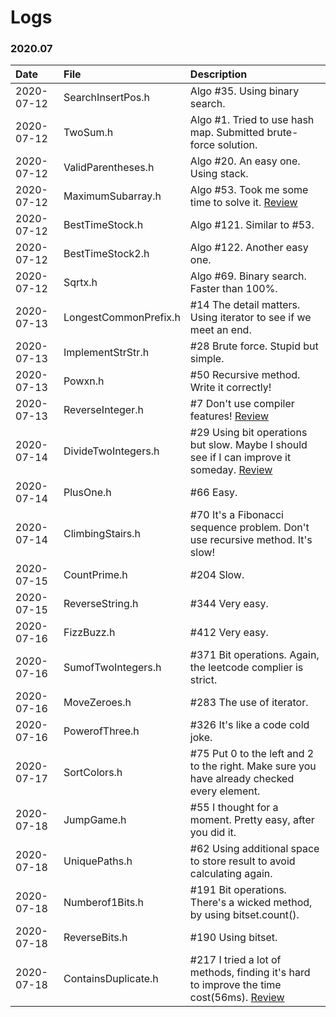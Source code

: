 # Logs
### 2020.07
| Date | File | Description |
| :---- | :---- | :-----------|
|2020-07-12|SearchInsertPos.h|Algo #35. Using binary search.|
|2020-07-12|TwoSum.h|Algo #1. Tried to use hash map. Submitted brute-force solution.|
|2020-07-12|ValidParentheses.h|Algo #20. An easy one. Using stack.|
|2020-07-12|MaximumSubarray.h|Algo #53. Took me some time to solve it. [Review](https://leetcode.com/problems/maximum-subarray/)|
|2020-07-12|BestTimeStock.h|Algo #121. Similar to #53.|
|2020-07-12|BestTimeStock2.h|Algo #122. Another easy one.|
|2020-07-12|Sqrtx.h|Algo #69. Binary search. Faster than 100%.|
|2020-07-13|LongestCommonPrefix.h|#14 The detail matters. Using iterator to see if we meet an end.|
|2020-07-13|ImplementStrStr.h|#28 Brute force. Stupid but simple. |
|2020-07-13|Powxn.h|#50 Recursive method. Write it correctly!|
|2020-07-13|ReverseInteger.h|#7 Don't use compiler features! [Review](https://leetcode.com/problems/reverse-integer/)|
|2020-07-14|DivideTwoIntegers.h|#29 Using bit operations but slow. Maybe I should see if I can improve it someday. [Review](https://leetcode.com/problems/divide-two-integers/)|
|2020-07-14|PlusOne.h|#66 Easy.|
|2020-07-14|ClimbingStairs.h|#70 It's a Fibonacci sequence problem. Don't use recursive method. It's slow!|
|2020-07-15|CountPrime.h|#204 Slow.|
|2020-07-15|ReverseString.h|#344 Very easy.|
|2020-07-16|FizzBuzz.h|#412 Very easy.|
|2020-07-16|SumofTwoIntegers.h|#371 Bit operations. Again, the leetcode complier is strict.|
|2020-07-16|MoveZeroes.h|#283 The use of iterator.|
|2020-07-16|PowerofThree.h|#326 It's like a code cold joke.|
|2020-07-17|SortColors.h|#75 Put 0 to the left and 2 to the right. Make sure you have already checked every element.|
|2020-07-18|JumpGame.h|#55 I thought for a moment. Pretty easy, after you did it.|
|2020-07-18|UniquePaths.h|#62 Using additional space to store result to avoid calculating again.|
|2020-07-18|Numberof1Bits.h|#191 Bit operations. There's a wicked method, by using bitset.count().|
|2020-07-18|ReverseBits.h|#190 Using bitset.|
|2020-07-18|ContainsDuplicate.h|#217 I tried a lot of methods, finding it's hard to improve the time cost(56ms). [Review](https://leetcode.com/problems/contains-duplicate/)|
